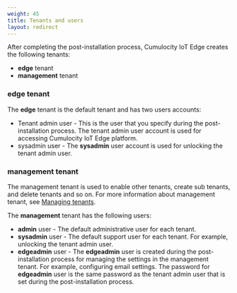 ```yaml
---
weight: 45
title: Tenants and users
layout: redirect
---
```


After completing the post-installation process, Cumulocity IoT Edge creates the following tenants:

* **edge** tenant
* **management** tenant

### edge tenant

The **edge** tenant is the default tenant and has two users accounts:

* Tenant admin user - This is the user that you specify during the post-installation process. The tenant admin user account is used for accessing Cumulocity IoT Edge platform.
* sysadmin user - The **sysadmin** user account is used for unlocking the tenant admin user.

### management tenant

The management tenant is used to enable other tenants, create sub tenants, and delete tenants and so on. For more information about management tenant, see [Managing tenants](/users-guide/enterprise-edition/).

The **management** tenant has the following users:

* **admin** user - The default administrative user for each tenant. 
* **sysadmin** user - The default support user for each tenant. For example, unlocking the tenant admin user.
* **edgeadmin** user - The **edgeadmin** user is created during the post-installation process for managing the settings in the management tenant. For example, configuring email settings. The password for **edgeadmin** user is the same password as the tenant admin user that is set during the post-installation process.


